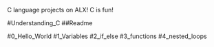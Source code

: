 
C language projects on ALX!
C is fun!

#Understanding_C
##Readme

#0_Hello_World
#1_Variables
#2_if_else
#3_functions
#4_nested_loops




































